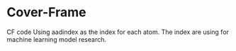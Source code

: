 # Cover-Frame
CF code
Using aadindex as the index for each atom.
The index are using for machine learning model research.
